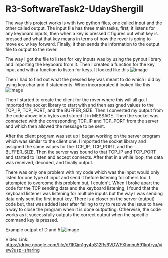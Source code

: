 # R3-SoftwareTask2-UdayShergill

The way this project works is with two python files, one called input and the other called output. The input file has three main tasks, first, it listens for any keyboard inputs, then when a key is pressed it figures out what key is pressed and what that key means in terms of how the rover is going to move ex. w key forward. Finally, it then sends the information to the output file to output to the rover.

The way I got the file to listen for key inputs was by using the pynput library and importing the keyboard from it. Then I created a function for the key input and with a function to listen for keys. It looked like this
![image](https://user-images.githubusercontent.com/91505369/138620732-0081a80d-5240-4a5f-9f51-763f2e55d2c0.png)

Then I had to find out what the pressed key was meant to do which I did by using key.char and if statements. When incorporated it looked like this
![image](https://user-images.githubusercontent.com/91505369/138620808-36e16bef-b48e-4a29-a690-885fa3a78092.png)

Then I started to create the client for the rover where this will all go. I imported the socket library to start with and then assigned values to the TCP_IP, TCP_PORT, and the BUFFER_SIZE. Then I converted my output from the code above into bytes and stored it in MESSAGE. Then the socket was connected with the corresponding TCP_IP and TCP_PORT from the server and which then allowed the message to be sent. 

After the client program was set up I began working on the server program which was similar to the client one. I imported the socket library and assigned the same values for the TCP_IP, TCP_PORT, and the BUFFER_SIZE. Then the server was bound to that TCP_IP and TCP_PORT and started to listen and accept connects. After that in a while loop, the data was received, decoded, and finally output. 

There was only one problem with my code which was the input would only listen for one type of input and send it before listening for others too. I attempted to overcome this problem but, I couldn't. When I broke apart the code for the TCP sending data and the keyboard listening, I found that the keyboard listener was listening for multiple inputs but the way I was sending data only sent the first input key. There is a closer on the server (output) code but, that was added later after failing to try to resolve the issue to have a way to close the program when it is done outputting. Otherwise, the code works as it successfully outputs the correct output when the specific command key is pressed. 

Example output of D and 5
![image](https://user-images.githubusercontent.com/91505369/138622321-9e99ae29-8ee1-48a4-94d0-3e34fe5b7018.png)

Video Link:
https://drive.google.com/file/d/1KQm1gy4oS12Rs6VDWFXhmnu591kpfrya/view?usp=sharing
 
